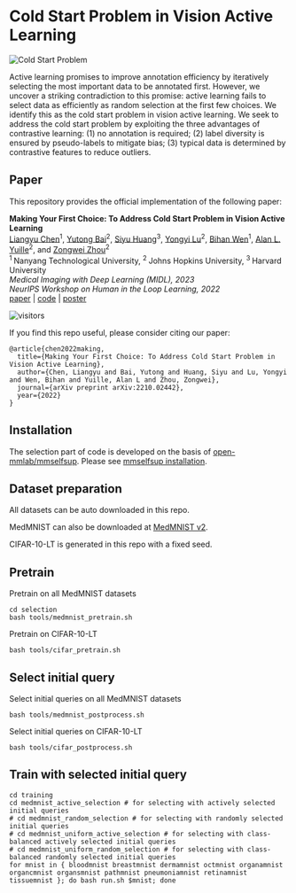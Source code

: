 # Cold Start Problem in Vision Active Learning

![Cold Start Problem](asset/teaser.png)

Active learning promises to improve annotation efficiency by iteratively selecting the most important data to be annotated first. However, we uncover a striking contradiction to this promise: active learning fails to select data as efficiently as random selection at the first few choices. We identify this as the cold start problem in vision active learning. We seek to address the cold start problem by exploiting the three advantages of contrastive learning: (1) no annotation is required; (2) label diversity is ensured by pseudo-labels to mitigate bias; (3) typical data is determined by contrastive features to reduce outliers. 

## Paper
This repository provides the official implementation of the following paper:

<b>Making Your First Choice: To Address Cold Start Problem in Vision Active Learning</b> <br/>
[Liangyu Chen](https://c-liangyu.github.io/)<sup>1</sup>, [Yutong Bai](https://scholar.google.com/citations?user=N1-l4GsAAAAJ&hl=en)<sup>2</sup>, [Siyu Huang](https://siyuhuang.github.io/)<sup>3</sup>, [Yongyi Lu](https://scholar.google.com/citations?user=rIJ99V4AAAAJ&hl=en)<sup>2</sup>, [Bihan Wen](https://personal.ntu.edu.sg/bihan.wen/)<sup>1</sup>, [Alan L. Yuille](https://www.cs.jhu.edu/~ayuille/)<sup>2</sup>, and [Zongwei Zhou](https://www.zongweiz.com/)<sup>2</sup> <br/>
<sup>1 </sup>Nanyang Technological University,   <sup>2 </sup>Johns Hopkins University,   <sup>3 </sup>Harvard University <br/>
<i>Medical Imaging with Deep Learning (MIDL), 2023</i> <br/>
<i>NeurIPS Workshop on Human in the Loop Learning, 2022</i> <br/>
[paper](https://arxiv.org/abs/2210.02442) | [code](https://github.com/c-liangyu/CSVAL) | [poster](https://nips.cc/media/PosterPDFs/NeurIPS%202022/64383.png?t=1669951743.448019)

![visitors](https://visitor-badge.glitch.me/badge?page_id=liangyuch/CSVAL&right_color=red)

If you find this repo useful, please consider citing our paper:
```
@article{chen2022making,
  title={Making Your First Choice: To Address Cold Start Problem in Vision Active Learning},
  author={Chen, Liangyu and Bai, Yutong and Huang, Siyu and Lu, Yongyi and Wen, Bihan and Yuille, Alan L and Zhou, Zongwei},
  journal={arXiv preprint arXiv:2210.02442},
  year={2022}
}
```
## Installation
The selection part of code is developed on the basis of [open-mmlab/mmselfsup](https://github.com/open-mmlab/mmselfsup).
Please see [mmselfsup installation](https://mmselfsup.readthedocs.io/en/latest/install.html).

## Dataset preparation

All datasets can be auto downloaded in this repo.

MedMNIST can also be downloaded at [MedMNIST v2](https://medmnist.com/).

CIFAR-10-LT is generated in this repo with a fixed seed.

## Pretrain
Pretrain on all MedMNIST datasets
```shell
cd selection
bash tools/medmnist_pretrain.sh
```

Pretrain on CIFAR-10-LT
```shell
bash tools/cifar_pretrain.sh
```

## Select initial query
Select initial queries on all MedMNIST datasets
```shell
bash tools/medmnist_postprocess.sh
```

Select initial queries on CIFAR-10-LT
```shell
bash tools/cifar_postprocess.sh
```

## Train with selected initial query
```shell
cd training
cd medmnist_active_selection # for selecting with actively selected initial queries
# cd medmnist_random_selection # for selecting with randomly selected initial queries
# cd medmnist_uniform_active_selection # for selecting with class-balanced actively selected initial queries
# cd medmnist_uniform_random_selection # for selecting with class-balanced randomly selected initial queries
for mnist in { bloodmnist breastmnist dermamnist octmnist organamnist organcmnist organsmnist pathmnist pneumoniamnist retinamnist tissuemnist }; do bash run.sh $mnist; done
```
